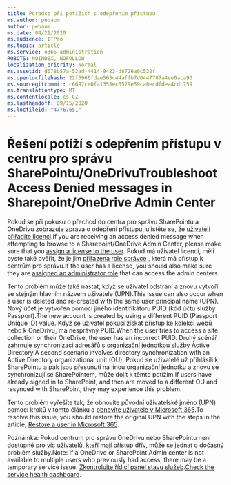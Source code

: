 ```yaml
---
title: Poradce při potížích s odepřením přístupu
ms.author: pebaum
author: pebaum
ms.date: 04/21/2020
ms.audience: ITPro
ms.topic: article
ms.service: o365-administration
ROBOTS: NOINDEX, NOFOLLOW
localization_priority: Normal
ms.assetid: d678b57a-53ad-4414-9423-d8726a0c532f
ms.openlocfilehash: 22f5966fdae563c44affb7d0447787a4ee0aca93
ms.sourcegitcommit: c6692ce0fa1358ec3529e59ca0ecdfdea4cdc759
ms.translationtype: MT
ms.contentlocale: cs-CZ
ms.lasthandoff: 09/15/2020
ms.locfileid: "47767651"
---
```

# <a name="troubleshoot-access-denied-messages-in-sharepointonedrive-admin-center"></a><span data-ttu-id="3fb17-102">Řešení potíží s odepřením přístupu v centru pro správu SharePointu/OneDrivu</span><span class="sxs-lookup"><span data-stu-id="3fb17-102">Troubleshoot Access Denied messages in Sharepoint/OneDrive Admin Center</span></span>

<span data-ttu-id="3fb17-103">Pokud se při pokusu o přechod do centra pro správu SharePointu a OneDrivu zobrazuje zpráva o odepření přístupu, ujistěte se, že [uživateli přiřadíte licenci](https://docs.microsoft.com/microsoft-365/admin/add-users/add-users).</span><span class="sxs-lookup"><span data-stu-id="3fb17-103">If you are receiving an access denied message when attempting to browse to a Sharepoint/OneDrive Admin Center, please make sure that you [assign a license to the user](https://docs.microsoft.com/microsoft-365/admin/add-users/add-users).</span></span> <span data-ttu-id="3fb17-104">Pokud má uživatel licenci, měli byste také ověřit, že je jim [přiřazena role správce](hhttps://docs.microsoft.com/microsoft-365/admin/add-users/about-admin-roles) , která má přístup k centrům pro správu.</span><span class="sxs-lookup"><span data-stu-id="3fb17-104">If the user has a license, you should also make sure they are [assigned an administrator role](hhttps://docs.microsoft.com/microsoft-365/admin/add-users/about-admin-roles) that can access the admin centers.</span></span>

<span data-ttu-id="3fb17-105">Tento problém může také nastat, když se uživatel odstraní a znovu vytvoří se stejným hlavním názvem uživatele (UPN).</span><span class="sxs-lookup"><span data-stu-id="3fb17-105">This issue can also occur when a user is deleted and re-created with the same user principal name (UPN).</span></span> <span data-ttu-id="3fb17-106">Nový účet je vytvořen pomocí jiného identifikátoru PUID (kód účtu služby Passport).</span><span class="sxs-lookup"><span data-stu-id="3fb17-106">The new account is created by using a different PUID (Passport Unique ID) value.</span></span> <span data-ttu-id="3fb17-107">Když se uživatel pokusí získat přístup ke kolekci webů nebo k OneDrivu, má nesprávný PUID.</span><span class="sxs-lookup"><span data-stu-id="3fb17-107">When the user tries to access a site collection or their OneDrive, the user has an incorrect PUID.</span></span> <span data-ttu-id="3fb17-108">Druhý scénář zahrnuje synchronizaci adresářů s organizační jednotkou služby Active Directory.</span><span class="sxs-lookup"><span data-stu-id="3fb17-108">A second scenario involves directory synchronization with an Active Directory organizational unit (OU).</span></span> <span data-ttu-id="3fb17-109">Pokud se uživatelé už přihlásili k SharePointu a pak jsou přesunuti na jinou organizační jednotku a znovu se synchronizují se SharePointem, může dojít k těmto potížím.</span><span class="sxs-lookup"><span data-stu-id="3fb17-109">If users have already signed in to SharePoint, and then are moved to a different OU and resynced with SharePoint, they may experience this problem.</span></span>

<span data-ttu-id="3fb17-110">Tento problém vyřešíte tak, že obnovíte původní uživatelské jméno (UPN) pomocí kroků v tomto článku a [obnovíte uživatele v Microsoft 365](https://docs.microsoft.com/microsoft-365/admin/add-users/restore-user).</span><span class="sxs-lookup"><span data-stu-id="3fb17-110">To resolve this issue, you should restore the original UPN with the steps in the article, [Restore a user in Microsoft 365](https://docs.microsoft.com/microsoft-365/admin/add-users/restore-user).</span></span>

<span data-ttu-id="3fb17-111">Poznámka: Pokud centrum pro správu OneDrivu nebo SharePointu není dostupné pro víc uživatelů, kteří mají přístup dřív, může se jednat o dočasný problém služby.</span><span class="sxs-lookup"><span data-stu-id="3fb17-111">Note: If a OneDrive or SharePoint Admin center is not available to multiple users who previously had access, there may be a temporary service issue.</span></span>  <span data-ttu-id="3fb17-112">[Zkontrolujte řídicí panel stavu služeb](https://portal.office.com/adminportal/home#/servicehealth).</span><span class="sxs-lookup"><span data-stu-id="3fb17-112">[Check the service health dashboard](https://portal.office.com/adminportal/home#/servicehealth).</span></span>


